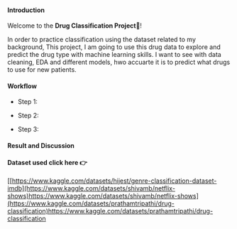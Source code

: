 #### Introduction
Welcome to the **Drug Classification Project**💊!


In order to practice classification using the dataset related to my background, This project, I am going to use this drug data to explore and predict the drug type with machine learning skills. 
I want to see with data cleaning, EDA and different models, hwo accuarte it is to predict what drugs to use for new patients. 


#### Workflow
- Step 1: 

- Step 2: 

- Step 3: 

#### Result and Discussion



#### Dataset used click here 👉
[[https://www.kaggle.com/datasets/hijest/genre-classification-dataset-imdb](https://www.kaggle.com/datasets/shivamb/netflix-shows)https://www.kaggle.com/datasets/shivamb/netflix-shows](https://www.kaggle.com/datasets/prathamtripathi/drug-classification)https://www.kaggle.com/datasets/prathamtripathi/drug-classification
